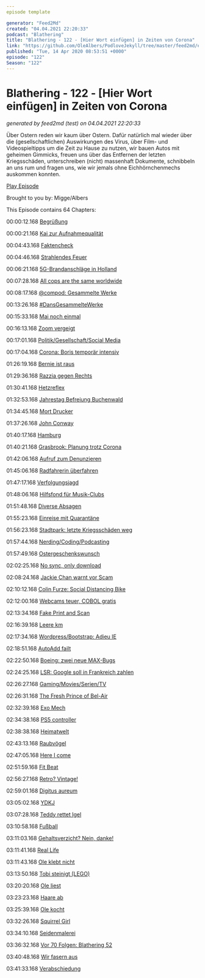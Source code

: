 ```yaml
---
episode template

generator: "Feed2Md"
created: "04.04.2021 22:20:33"
podcast: "Blathering"
title: "Blathering - 122 - [Hier Wort einfügen] in Zeiten von Corona"
link: "https://github.com/OleAlbers/PodloveJekyll/tree/master/feed2md/example/export/seasons/5/2020/4/Blathering___122____Hier_Wort_einfügen__in_Zeiten_von_Corona.md"
published: "Tue, 14 Apr 2020 08:53:51 +0000"
episode: "122"
Season: "122"
---
```


# Blathering - 122 - [Hier Wort einfügen] in Zeiten von Corona
_generated by feed2md (test) on 04.04.2021 22:20:33_

Über Ostern reden wir kaum über Ostern. Dafür natürlich mal wieder über die (gesellschaftlichen) Auswirkungen des Virus, über Film- und Videospieltipps um die Zeit zu Hause zu nutzen, wir bauen Autos mit geheimen Gimmicks, freuen uns über das Entfernen der letzten Kriegsschäden, unterschreiben (nicht) massenhaft Dokumente, schnibbeln an uns rum und fragen uns, wie wir jemals ohne Eichhörnchenmechs auskommen konnten.

[Play Episode](https://www.blathering.de/podlove/file/1189/s/feed/c/mp3/blathering_122.mp3)

Brought to you by: Migge/Albers

This Episode contains 64 Chapters:


00:00:12.168 [Begrüßung]()

00:00:21.168 [Kai zur Aufnahmequalität](https://pluspora.com/posts/80fb8e005ae70138497d101b0e91c357#be6986105c1801381b23005056264835)

00:04:43.168 [Faktencheck]()

00:04:46.168 [Strahlendes Feuer](https://taz.de/Feuer-rund-um-Tschernobyl/!5677956/)

00:06:21.168 [5G-Brandanschläge in Holland](https://www.golem.de/news/niederlande-erneut-anschlaege-auf-mobilfunktuerme-wegen-5g-2004-147847.html)

00:07:28.168 [All cops are the same worldwide](https://twitter.com/aprilaser/status/1247866135304962049)

00:08:17.168 [@compod: Gesammelte Werke](https://twitter.com/search?q=(from%3Acompod)%20(%40blathering_pod)%20until%3A2020-04-14%20since%3A2020-07-04&src=typed_query&f=live)

00:13:26.168 [#DansGesammelteWerke](https://twitter.com/search?q=(from%3Aevildanwallace)%20(%40blathering_pod)%20until%3A2020-04-14%20since%3A2020-04-07&src=typed_query&f=live)

00:15:33.168 [Mai noch einmal](https://twitter.com/tagesthemen/status/1247632362076135424)

00:16:13.168 [Zoom vergeigt](https://www.derstandard.at/story/2000116699893/zoom-ceo-zu-sicherheitsproblemen-ich-habe-es-wirklich-vergeigt)

00:17:01.168 [Politik/Gesellschaft/Social Media]()

00:17:04.168 [Corona: Boris temporär intensiv](https://www.sueddeutsche.de/politik/grossbritannien-boris-johnson-geht-es-besser-1.4873757)

01:26:19.168 [Bernie ist raus](https://www.tagesschau.de/ausland/sanders-praesidentschaftswahl-101.html)

01:29:36.168 [Razzia gegen Rechts](https://www.spiegel.de/politik/deutschland/hessen-razzia-gegen-rechtsextreme-ermittler-beschlagnahmen-waffen-und-ns-devotionalien-a-36fa7c35-72cc-4602-b508-6387ff88fb6a?sara_ecid=soci_upd_KsBF0AFjflf0DZCxpPYDCQgO1dEMph)

01:30:41.168 [Hetzreflex](https://www.volksverpetzer.de/kommentar/afd-celle/)

01:32:53.168 [Jahrestag Befreiung Buchenwald](https://www.buchenwald.de/47/date/2020/04/09/medieninformation/)

01:34:45.168 [Mort Drucker](https://de.wikipedia.org/wiki/Mort_Drucker)

01:37:26.168 [John Conway](https://de.wikipedia.org/wiki/John_Horton_Conway)

01:40:17.168 [Hamburg]()

01:40:21.168 [Grasbrook: Planung trotz Corona](https://www.haufe.de/immobilien/wohnungswirtschaft/Park-See-Hochhaeuser-–-Elbphilharmonie-Architekten-bebauen-Grasbrook_260_513560.html)

01:42:06.168 [Aufruf zum Denunzieren](https://twitter.com/tmigge/status/1249085601627942915)

01:45:06.168 [Radfahrerin überfahren](https://hamburg1.de/nachrichten/44470/Toedlicher_Abbiegeunfall_auf_der_Bebelallee.html)

01:47:17.168 [Verfolgungsjagd](https://www.ndr.de/nachrichten/hamburg/Zwei-Verletzte-bei-Unfall-nach-Verfolgungsjagd,unfall14598.html)

01:48:06.168 [Hilfsfond für Musik-Clubs](https://hamburg1.de/nachrichten/44488/Elbphilharmonie_Hilfsfonds_fuer_Musiker.html)

01:51:48.168 [Diverse Absagen](https://www.hamburg.de/erlebnis-sport/13707604/coronavirus-veranstaltungen-hamburg/)

01:55:23.168 [Einreise mit Quarantäne](https://hamburg1.de/nachrichten/44503/Ein_und_Rueckreisende_muessen_in_Quarantaene.html)

01:56:23.168 [Stadtpark: letzte Kriegsschäden weg](https://hamburg1.de/nachrichten/44495/Alle_Kriegsschaeden_im_Stadtpark_beseitigt.html)

01:57:44.168 [Nerding/Coding/Podcasting]()

01:57:49.168 [Ostergeschenkswunsch](https://twitter.com/stammtischphilo/status/1248009047493595136)

02:02:25.168 [No sync, only download](https://lightroom.adobe.com/lightroom-downloader)

02:08:24.168 [Jackie Chan warnt vor Scam](https://twitter.com/EyeOfJackieChan/status/1243027554149138432)

02:10:12.168 [Colin Furze: Social Distancing Bike](https://www.youtube.com/watch?v=vZFDNR9V5Nc)

02:12:00.168 [Webcams teuer, COBOL gratis](https://www.golem.de/news/400-prozent-preissteigerung-webcam-preise-explodieren-2004-147845.html)

02:13:34.168 [Fake Print and Scan](https://gitlab.com/edouardklein/falsisign)

02:16:39.168 [Leere km]()

02:17:34.168 [Wordpress/Bootstrap: Adieu IE](https://www.golem.de/news/browser-bootstrap-und-wordpress-wollen-ie-support-beenden-2004-147846.html)

02:18:51.168 [AutoAdd failt](https://script.google.com/home)

02:22:50.168 [Boeing: zwei neue MAX-Bugs](https://www.golem.de/news/boeing-737-max-boeing-entdeckt-zwei-weitere-softwarefehler-2004-147785.html)

02:24:25.168 [LSR: Google soll in Frankreich zahlen](https://www.golem.de/news/leistungsschutzrecht-google-soll-franzoesische-verlage-fuer-snippets-bezahlen-2004-147830.html)

02:26:27.168 [Gaming/Movies/Serien/TV]()

02:26:31.168 [The Fresh Prince of Bel-Air](https://twitter.com/stammtischphilo/status/1247271240974434304)

02:32:39.168 [Exo Mech](https://twitter.com/stammtischphilo/status/1247560159020429313)

02:34:38.168 [PS5 controller](https://twitter.com/stammtischphilo/status/1247625404816523265)

02:38:38.168 [Heimatwelt](https://twitter.com/stammtischphilo/status/1247960297261989890)

02:43:13.168 [Raubvögel](https://twitter.com/stammtischphilo/status/1248418007044329474)

02:47:05.168 [Here I come](https://twitter.com/stammtischphilo/status/1248710123637350401)

02:51:59.168 [Fit Beat](https://twitter.com/stammtischphilo/status/1248730159248740361)

02:56:27.168 [Retro? Vintage!](https://twitter.com/tmigge/status/1249238606700589056)

02:59:01.168 [Digitus aureum](https://de.wikipedia.org/wiki/James_Bond_007_%E2%80%93_Goldfinger)

03:05:02.168 [YDKJ](https://twitter.com/exilsoester/status/1247939007474008064)

03:07:28.168 [Teddy rettet Igel](https://de.wikipedia.org/wiki/James_Marsden)

03:10:58.168 [Fußball]()

03:11:03.168 [Gehaltsverzicht? Nein, danke!](https://www.welt.de/sport/article206996463/England-Kein-Gehaltsverzicht-in-der-reichsten-Fussball-Liga-der-Welt.html)

03:11:41.168 [Real Life]()

03:11:43.168 [Ole klebt nicht](https://twitter.com/stammtischphilo/status/1247533891079909389)

03:13:50.168 [Tobi steinigt (LEGO)](https://twitter.com/tmigge/status/1248546080226230272)

03:20:20.168 [Ole liest](https://twitter.com/stammtischphilo/status/1248936482527686657)

03:23:23.168 [Haare ab](https://twitter.com/stammtischphilo/status/1249374362328801280)

03:25:39.168 [Ole kocht](https://twitter.com/stammtischphilo/status/1249277356210040834)

03:32:26.168 [Squirrel Girl](https://de.wikipedia.org/wiki/Squirrel_Girl)

03:34:10.168 [Seidenmalerei](http://weavesilk.com/)

03:36:32.168 [Vor 70 Folgen: Blathering 52](https://www.blathering.de/2018/06/blathering-052-keine-kurzschluss-reaktion/)

03:40:48.168 [Wir fasern aus]()

03:41:33.168 [Verabschiedung]()


